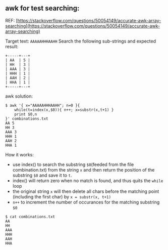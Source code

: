 ## awk for test searching: ##
REF: [https://stackoverflow.com/questions/50054149/accurate-awk-array-searching](https://stackoverflow.com/questions/50054149/accurate-awk-array-searching)

Target text: `AAAAAHHHAAHH`
Search the following sub-strings and expected result:
```
+-----+---+
| AA  | 5 |
| HH  | 3 |
| AAA | 3 |
| HHH | 1 |
| AAH | 2 |
| HHA | 1 |
+-----+---+
```
awk solution:
```
$ awk '{ x="AAAAAHHHAAHH"; n=0 }{
    while(t=index(x,$0)){ n++; x=substr(x,t+1) } 
    print $0,n
}' combinations.txt 
AA 5
HH 3
AAA 3
HHH 1
AAH 2
HHA 1
```

How it works:
+ use index() to search the substring `$0`(feeded from the file combination.txt) from the 
  string `x` and then return the position of the substring `$0` and save it to `t`. 
+ index() will return zero when no match is found, and thus quits the `while` loop
+ the original string `x` will then delete all chars before the matching point (including the 
  first char) by `x = substr(x, t+1)`
+ `n++` to increment the number of occurances for the matching substring `$0`

```
$ cat combinations.txt
AA
HH
AAA
HHH
AAH
HHA
```
